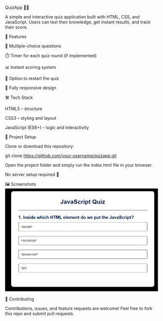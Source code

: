 QuizApp 🧠✨

A simple and interactive quiz application built with HTML, CSS, and JavaScript. Users can test their knowledge, get instant results, and track their score.

🚀 Features

🎯 Multiple-choice questions

⏱️ Timer for each quiz round (if implemented)

📊 Instant scoring system

🔄 Option to restart the quiz

📱 Fully responsive design

🛠️ Tech Stack

HTML5 – structure

CSS3 – styling and layout

JavaScript (ES6+) – logic and interactivity

📂 Project Setup

Clone or download this repository:

git clone https://github.com/your-username/quizapp.git


Open the project folder and simply run the index.html file in your browser.

No server setup required 🚀

🖼️ Screenshots
![Homepage](./homepage.png)  

🤝 Contributing

Contributions, issues, and feature requests are welcome!
Feel free to fork this repo and submit pull requests.
